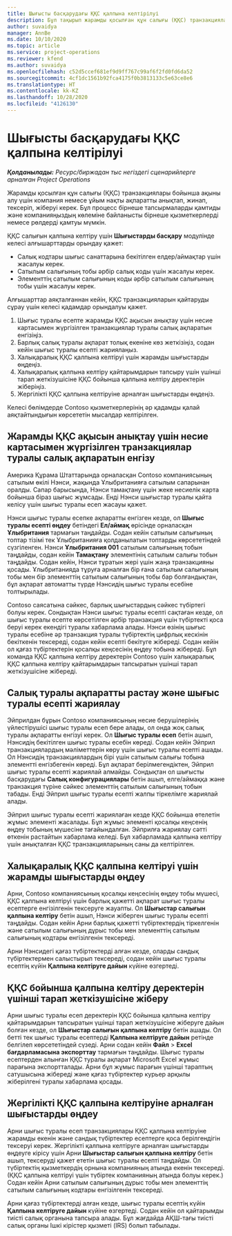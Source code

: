 ```yaml
---
title: Шығысты басқарудағы ҚҚС қалпына келтірілуі
description: Бұл тақырып жарамды қосылған құн салығы (ҚҚС) транзакциялары бойынша ақыны алу әдісін түсіндіреді.
author: suvaidya
manager: AnnBe
ms.date: 10/10/2020
ms.topic: article
ms.service: project-operations
ms.reviewer: kfend
ms.author: suvaidya
ms.openlocfilehash: c52d5ccef681ef9d9ff767c99af6f2fd0fd6da52
ms.sourcegitcommit: 4cf1dc1561b92fca4175f0b3813133c5e63ce8e6
ms.translationtype: HT
ms.contentlocale: kk-KZ
ms.lasthandoff: 10/28/2020
ms.locfileid: "4126130"
---
```

# <a name="vat-recovery-in-expense-management"></a>Шығысты басқарудағы ҚҚС қалпына келтірілуі

_**Қолданылады:** Ресурс/биржадан тыс негіздегі сценарийлерге арналған Project Operations_

Жарамды қосылған құн салығы (ҚҚС) транзакциялары бойынша ақыны алу үшін компания немесе ұйым нақты ақпаратты анықтап, жинап, тексеріп, жіберуі керек. Бұл процесс бірнеше тапсырмаларды қамтиды және компанияңыздың көлеміне байланысты бірнеше қызметкерлерді немесе рөлдерді қамтуы мүмкін.

ҚҚС салығын қалпына келтіру үшін **Шығыстарды басқару** модулінде келесі алғышарттарды орындау қажет:

- Салық кодтары шығыс санаттарына бекітілген елдер/аймақтар үшін жасалуы керек.
- Сатылым салығының тобы әрбір салық коды үшін жасалуы керек.
- Элементтің сатылым салығының коды әрбір сатылым салығының тобы үшін жасалуы керек.

Алғышарттар аяқталғаннан кейін, ҚҚС транзакцияларын қайтаруды сұрау үшін келесі қадамдар орындалуы қажет.

1. Шығыс туралы есепте жарамды ҚҚС ақысын анықтау үшін несие картасымен жүргізілген транзакциялар туралы салық ақпаратын енгізіңіз.
2. Барлық салық туралы ақпарат толық екеніне көз жеткізіңіз, содан кейін шығыс туралы есепті жариялаңыз.
3. Халықаралық ҚҚС қалпына келтіруі үшін жарамды шығыстарды өңдеңіз.
4. Халықаралық қалпына келтіру қайтарымдарын тапсыру үшін үшінші тарап жеткізушісіне ҚҚС бойынша қалпына келтіру деректерін жіберіңіз.
5. Жергілікті ҚҚС қалпына келтіруіне арналған шығыстарды өңдеңіз.

Келесі бөлімдерде Contoso қызметкерлерінің әр қадамды қалай аяқтайтындығын көрсететін мысалдар келтірілген.

## <a name="enter-tax-information-about-credit-card-transactions-to-identify-eligible-vat-refunds"></a>Жарамды ҚҚС ақысын анықтау үшін несие картасымен жүргізілген транзакциялар туралы салық ақпаратын енгізу

Америка Құрама Штаттарында орналасқан Contoso компаниясының сатылым өкілі Нэнси, жақында Ұлыбританияға сатылым сапарынан оралды. Сапар барысында, Нэнси тамақтану үшін жеке несиелік карта бойынша біраз шығыс жұмсады. Енді Нэнси шығыстар туралы қайта келісу үшін шығыс туралы есеп жасауы қажет.

Нэнси шығыс туралы есепке ақпаратты енгізген кезде, ол **Шығыс туралы есепті өңдеу** бетіндегі **Ел/аймақ** өрісінде орналасқан **Ұлыбритания** тармағын таңдайды. Содан кейін сатылым салығының топтар тізімі тек Ұлыбританияға қолданылатын топтарды көрсететіндей сүзгіленген. Нэнси **Ұлыбритания 001** сатылым салығының тобын таңдайды, содан кейін **Тамақтану** элементінің сатылым салығы тобын таңдайды. Содан кейін, Нэнси тұратын жері үшін жаңа транзакцияны қосады. Ұлыбританияда тұруға арналған бір ғана сатылым салығының тобы мен бір элементтің сатылым салығының тобы бар болғандықтан, бұл ақпарат автоматты түрде Нэнсидің шығыс туралы есебіне толтырылады.

Contoso саясатына сәйкес, барлық шығыстардың сәйкес түбіртегі болуы керек. Сондықтан Нэнси шығыс туралы есепті сақтаған кезде, ол шығыс туралы есепте көрсетілген әрбір транзакция үшін түбіртекті қоса беруі керек екендігі туралы хабарлама алады. Нэнси өзінің шығыс туралы есебіне әр транзакция туралы түбіртектің цифрлық кескінін бекіткенін тексереді, содан кейін есепті бекітуге жібереді. Содан кейін ол қағаз түбіртектерін қосалқы кеңсесінің өңдеу тобына жібереді. Бұл команда ҚҚС қалпына келтіру деректерін Contoso үшін халықаралық ҚҚС қалпына келтіру қайтарымдарын тапсыратын үшінші тарап жеткізушісіне жібереді.

## <a name="verify-tax-information-and-post-an-expense-report"></a>Салық туралы ақпаратты растау және шығыс туралы есепті жариялау

Эйприлдан бұрын Contoso компаниясының несие берушілерінің үйлестірушісі шығыс туралы есеп бере алады, ол онда жоқ салық туралы ақпаратты енгізуі керек. Ол **Шығыс туралы есеп** бетін ашып, Нэнсидің бекітілген шығыс туралы есебін көреді. Содан кейін Эйприл транзакциялардың мәліметтерін көру үшін шығыс туралы есепті ашады. Ол Нэнсидің транзакциялардың бірі үшін сатылым салығы тобына элементті енгізбегенін көреді. Бұл ақпарат берілмегендіктен, Эйприл шығыс туралы есепті жариялай алмайды. Сондықтан ол шығысты басқарудағы **Салық конфигурациялары** бетін ашып, елге/аймаққа және транзакция түріне сәйкес элементтің сатылым салығының тобын табады. Енді Эйприл шығыс туралы есепті жалпы тіркелімге жариялай алады.

Эйприл шығыс туралы есепті жариялаған кезде ҚҚС бойынша өтелетін жұмыс элементі жасалады. Бұл жұмыс элементі қосалқы кеңсенің өңдеу тобының мүшесіне тағайындалған. Эйприлға жариялау сәтті өткенін растайтын хабарлама келеді. Бұл хабарламада қалпына келтіру үшін анықталған ҚҚС транзакцияларының саны да келтірілген.

## <a name="process-expenses-that-are-eligible-for-international-vat-recovery"></a>Халықаралық ҚҚС қалпына келтіруі үшін жарамды шығыстарды өңдеу

Арни, Contoso компаниясының қосалқы кеңсесінің өңдеу тобы мүшесі, ҚҚС қалпына келтіруі үшін барлық қажетті ақпарат шығыс туралы есептерге енгізілгенін тексеруге жауапты. Ол **Шығыстар салығын қалпына келтіру** бетін ашып, Нэнси жіберген шығыс туралы есепті таңдайды. Содан кейін Арни барлық қажетті түбіртектердің тіркелгенін және сатылым салығының дұрыс тобы мен элементтің сатылым салығының кодтары енгізілгенін тексереді.

Арни Нэнсидегі қағаз түбіртектерді алған кезде, оларды сандық түбіртектермен салыстырып тексереді, содан кейін шығыс туралы есептің күйін **Қалпына келтіруге дайын** күйіне өзгертеді.

## <a name="send-vat-recovery-data-to-the-third-party-vendor"></a>ҚҚС бойынша қалпына келтіру деректерін үшінші тарап жеткізушісіне жіберу

Арни шығыс туралы есеп деректерін ҚҚС бойынша қалпына келтіру қайтарымдарын тапсыратын үшінші тарап жеткізушісіне жіберуге дайын болған кезде, ол **Шығыстар салығын қалпына келтіру** бетін ашады. Ол бетті тек шығыс туралы есептерді **Қалпына келтіруге дайын** ретінде белгілеп көрсететіндей сүзеді. Арни содан кейін **Файл** &gt; **Excel бағдарламасына экспорттау** тармағын таңдайды. Шығыс туралы есептерден алынған ҚҚС туралы ақпарат Microsoft Excel жұмыс парағына экспортталады. Арни бұл жұмыс парағын үшінші тараптың сатушысына жібереді және қағаз түбіртектер курьер арқылы жіберілгені туралы хабарлама қосады.

## <a name="process-expenses-for-domestic-vat-recovery"></a>Жергілікті ҚҚС қалпына келтіруіне арналған шығыстарды өңдеу

Арни шығыс туралы есеп транзакциялары ҚҚС қалпына келтіруіне жарамды екенін және сандық түбіртектер есептерге қоса берілгендігін тексеруі керек. Жергілікті қалпына келтіруге арналған шығыстарды өңдеуге кірісу үшін Арни **Шығыстар салығын қалпына келтіру** бетін ашып, тексеруді қажет ететін шығыс туралы есепті таңдайды. Ол түбіртектің қызметкердің орнына компанияның атында екенін тексереді. (ҚҚС қалпына келтіруі үшін түбіртек компанияның атында болуы керек.) Содан кейін Арни сатылым салығының дұрыс тобы мен элементтің сатылым салығының кодтары енгізілгенін тексереді.

Арни қағаз түбіртектерді алған кезде, шығыс туралы есептің күйін **Қалпына келтіруге дайын** күйіне өзгертеді. Содан кейін ол қайтарымды тиісті салық органына тапсыра алады. Бұл жағдайда АҚШ-тағы тиісті салық органы Ішкі кірістер қызметі (IRS) болып табылады.
